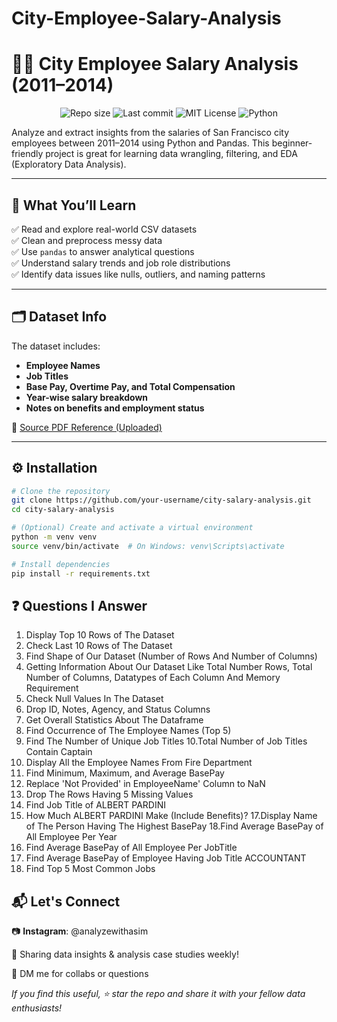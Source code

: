 # City-Employee-Salary-Analysis

# 🧑‍💼 City Employee Salary Analysis (2011–2014)

<p align="center">
  <img alt="Repo size" src="https://img.shields.io/github/repo-size/Analyzewithasim/City-Employee-Salary-Analysis?style=for-the-badge">
  <img alt="Last commit" src="https://img.shields.io/github/last-commit/Analyzewithasim/City-Employee-Salary-Analysis?style=for-the-badge">
  <img alt="MIT License" src="https://img.shields.io/github/license/Analyzewithasim/City-Employee-Salary-Analysis?style=for-the-badge">
  <img alt="Python" src="https://img.shields.io/badge/Built%20With-Python%203.9+-blue?style=for-the-badge">
</p>

Analyze and extract insights from the salaries of San Francisco city employees between 2011–2014 using Python and Pandas. This beginner-friendly project is great for learning data wrangling, filtering, and EDA (Exploratory Data Analysis).

---

## 📌 What You’ll Learn

✅ Read and explore real-world CSV datasets  
✅ Clean and preprocess messy data  
✅ Use `pandas` to answer analytical questions  
✅ Understand salary trends and job role distributions  
✅ Identify data issues like nulls, outliers, and naming patterns

---

## 🗂 Dataset Info

The dataset includes:
- **Employee Names**
- **Job Titles**
- **Base Pay, Overtime Pay, and Total Compensation**
- **Year-wise salary breakdown**
- **Notes on benefits and employment status**

📎 [Source PDF Reference (Uploaded)](./cisco-city-employee-salary-dataset.pdf)

---

## ⚙️ Installation

```bash
# Clone the repository
git clone https://github.com/your-username/city-salary-analysis.git
cd city-salary-analysis

# (Optional) Create and activate a virtual environment
python -m venv venv
source venv/bin/activate  # On Windows: venv\Scripts\activate

# Install dependencies
pip install -r requirements.txt
```

## ❓ **Questions I Answer**
1.  Display Top 10 Rows of The Dataset
2. Check Last 10 Rows of The Dataset
3. Find Shape of Our Dataset (Number of Rows And Number of Columns)
4.  Getting Information About Our Dataset Like Total Number Rows, Total Number of Columns, Datatypes of Each Column And Memory Requirement
5. Check Null Values In The Dataset
6. Drop ID, Notes, Agency, and Status Columns
7. Get Overall Statistics About The Dataframe
8. Find Occurrence of The Employee Names  (Top 5)
9. Find The Number of Unique Job Titles
10.Total Number of Job Titles Contain Captain
11. Display All the Employee Names From Fire Department
12. Find Minimum, Maximum, and Average BasePay
13. Replace 'Not Provided' in EmployeeName' Column to NaN 
14. Drop The Rows Having 5 Missing Values
15. Find Job Title of ALBERT PARDINI
16. How Much ALBERT PARDINI Make (Include Benefits)?
17.Display Name of The Person Having The Highest BasePay
18.Find Average BasePay of All Employee Per Year 
19. Find Average BasePay of All Employee Per JobTitle 
20. Find Average BasePay of Employee Having Job Title ACCOUNTANT  
21. Find Top 5 Most Common Jobs

## 📬 **Let's Connect**

  📷 **Instagram**: @analyzewithasim

  🧠 Sharing data insights & analysis case studies weekly!

  📩 DM me for collabs or questions

  *If you find this useful, ⭐ star the repo and share it with your fellow data enthusiasts!*
